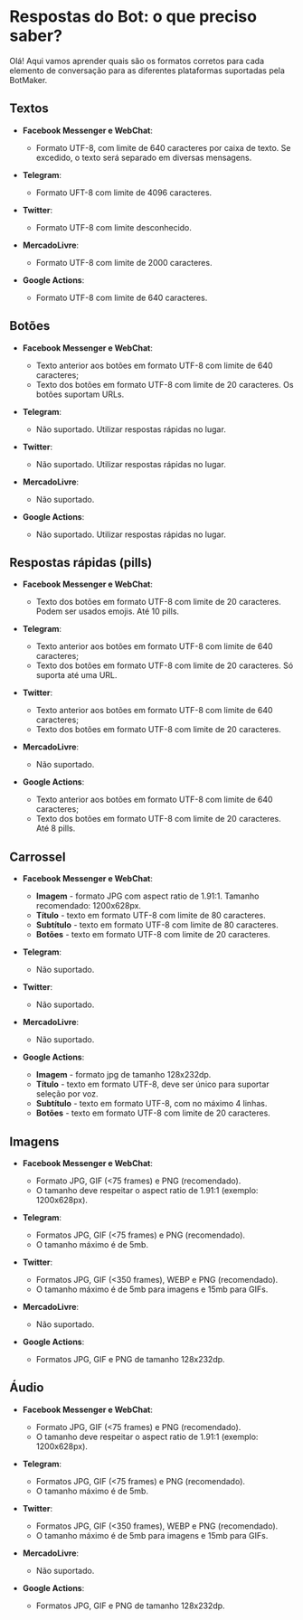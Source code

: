 # Respostas do Bot: o que preciso saber?

Olá! Aqui vamos aprender quais são os formatos corretos para cada elemento de conversação para as diferentes plataformas suportadas pela BotMaker.

## Textos

- **Facebook Messenger e WebChat**:
	-  Formato UTF-8, com limite de 640 caracteres por caixa de texto. Se excedido, o texto será separado em diversas mensagens.

- **Telegram**:
	-  Formato UFT-8 com limite de 4096 caracteres.
  
- **Twitter**:
	-  Formato UTF-8 com limite desconhecido.
  
 - **MercadoLivre**:
	-  Formato UTF-8 com limite de 2000 caracteres.
  
 - **Google Actions**:
	 - Formato UTF-8 com limite de 640 caracteres.

## Botões
- **Facebook Messenger e WebChat**:
	- Texto anterior aos botões em formato UTF-8 com limite de 640 caracteres;
	- Texto dos botões em formato UTF-8 com limite de 20 caracteres. Os botões suportam URLs.

- **Telegram**:
	- Não suportado. Utilizar respostas rápidas no lugar.

- **Twitter**:
	- Não suportado. Utilizar respostas rápidas no lugar.

- **MercadoLivre**:
	- Não suportado.

- **Google Actions**:
	- Não suportado. Utilizar respostas rápidas no lugar.

## Respostas rápidas (pills)

  - **Facebook Messenger e WebChat**:
	- Texto dos botões em formato UTF-8 com limite de 20 caracteres. Podem ser usados emojis. Até 10 pills.

- **Telegram**:
	- Texto anterior aos botões em formato UTF-8 com limite de 640 caracteres;
	- Texto dos botões em formato UTF-8 com limite de 20 caracteres. Só suporta até uma URL.

- **Twitter**:
	- Texto anterior aos botões em formato UTF-8 com limite de 640 caracteres;
	- Texto dos botões em formato UTF-8 com limite de 20 caracteres. 

- **MercadoLivre**:
	- Não suportado.

- **Google Actions**:
	- Texto anterior aos botões em formato UTF-8 com limite de 640 caracteres;
	- Texto dos botões em formato UTF-8 com limite de 20 caracteres. Até 8 pills.

 ## Carrossel
  - **Facebook Messenger e WebChat**:
	- **Imagem** - formato JPG com aspect ratio de 1.91:1. Tamanho recomendado: 1200x628px.
	- **Título** - texto em formato UTF-8 com limite de 80 caracteres.
	- **Subtítulo** - texto em formato UTF-8 com limite de 80 caracteres.
	- **Botões** - texto em formato UTF-8 com limite de 20 caracteres.

- **Telegram**:
	- Não suportado.

- **Twitter**:
	- Não suportado.

- **MercadoLivre**:
	- Não suportado.

- **Google Actions**:
	- **Imagem** - formato jpg de tamanho 128x232dp.
	- **Título** - texto em formato UTF-8, deve ser único para suportar seleção por voz.
	- **Subtítulo** - texto em formato UTF-8, com no máximo 4 linhas.
	- **Botões** - texto em formato UTF-8 com limite de 20 caracteres.

## Imagens
  - **Facebook Messenger e WebChat**:
	- Formato JPG, GIF (<75 frames) e PNG (recomendado).
	- O tamanho deve respeitar o aspect ratio de 1.91:1 (exemplo: 1200x628px).

- **Telegram**:
	- Formatos JPG, GIF (<75 frames) e PNG (recomendado).
	- O tamanho máximo é de 5mb.

- **Twitter**:
	- Formatos JPG, GIF (<350 frames), WEBP e PNG (recomendado).
	- O tamanho máximo é de 5mb para imagens e 15mb para GIFs.

- **MercadoLivre**:
	- Não suportado.

- **Google Actions**:
	- Formatos JPG, GIF e PNG de tamanho 128x232dp.

## Áudio
  - **Facebook Messenger e WebChat**:
	- Formato JPG, GIF (<75 frames) e PNG (recomendado).
	- O tamanho deve respeitar o aspect ratio de 1.91:1 (exemplo: 1200x628px).

- **Telegram**:
	- Formatos JPG, GIF (<75 frames) e PNG (recomendado).
	- O tamanho máximo é de 5mb.

- **Twitter**:
	- Formatos JPG, GIF (<350 frames), WEBP e PNG (recomendado).
	- O tamanho máximo é de 5mb para imagens e 15mb para GIFs.

- **MercadoLivre**:
	- Não suportado.

- **Google Actions**:
	- Formatos JPG, GIF e PNG de tamanho 128x232dp.
 


<!--stackedit_data:
eyJoaXN0b3J5IjpbMTMwNTgzMTYwOCwtMTU2NzcyODQ2Nl19
-->